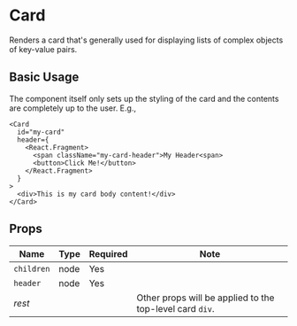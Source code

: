 # Card

Renders a card that's generally used for displaying lists of complex objects of key-value pairs.

## Basic Usage

The component itself only sets up the styling of the card and the contents are completely up to the user. E.g.,
```
<Card
  id="my-card"
  header={
    <React.Fragment>
      <span className="my-card-header">My Header<span>
      <button>Click Me!</button>
    </React.Fragment>
  }
>
  <div>This is my card body content!</div>
</Card>
```

## Props

| Name | Type | Required | Note |
--- | --- | --- | --- |
| `children` | node | Yes |
| `header` | node | Yes |
| _rest_ | | | Other props will be applied to the top-level card `div`. |

